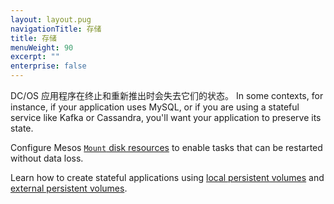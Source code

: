 ```yaml
---
layout: layout.pug
navigationTitle: 存储
title: 存储
menuWeight: 90
excerpt: ""
enterprise: false
---
```

<!-- This source repo for this topic is https://github.com/dcos/dcos-docs -->

DC/OS 应用程序在终止和重新推出时会失去它们的状态。 In some contexts, for instance, if your application uses MySQL, or if you are using a stateful service like Kafka or Cassandra, you'll want your application to preserve its state.

Configure Mesos [`Mount` disk resources](/1.10/storage/mount-disk-resources/) to enable tasks that can be restarted without data loss.

Learn how to create stateful applications using [local persistent volumes](/1.10/storage/persistent-volume/) and [external persistent volumes](/1.10/storage/external-storage/).